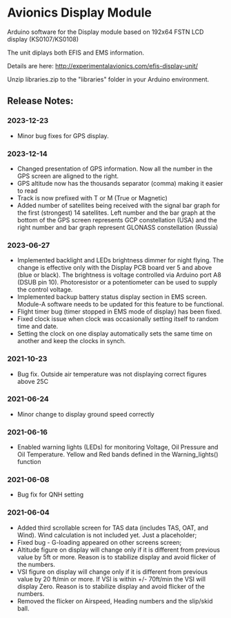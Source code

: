 # Avionics Display Module

Arduino software for the Display module based on 192x64 FSTN LCD display (KS0107/KS0108)

The unit diplays both EFIS and EMS information.

Details are here: http://experimentalavionics.com/efis-display-unit/
 
Unzip libraries.zip to the "libraries" folder in your Arduino environment.

## Release Notes: ##

### 2023-12-23 ###
* Minor bug fixes for GPS display.

### 2023-12-14 ###
* Changed presentation of GPS information. Now all the number in the GPS screen are aligned to the right.
* GPS altitude now has the thousands separator (comma) making it easier to read
* Track is now prefixed with T or M (True or Magnetic)
* Added number of satellites being received with the signal bar graph for the first (strongest) 14 satellites. Left number and the bar graph at the bottom of the GPS screen represents GCP constellation (USA) and the right number and bar graph represent GLONASS constellation (Russia)

### 2023-06-27 ###
* Implemented backlight and LEDs brightness dimmer for night flying. The change is effective only with the Display PCB board ver 5 and above (blue or black). The brightness is voltage controlled via Arduino port A8 (DSUB pin 10). Photoresistor or a potentiometer can be used to supply the control voltage.
* Implemented backup battery status display section in EMS screen. Module-A software needs to be updated for this feature to be functional.
* Flight timer bug (timer stopped in EMS mode of display) has been fixed.
* Fixed clock issue when clock was occasionally setting itself to random time and date.
* Setting the clock on one display automatically sets the same time on another and keep the clocks in synch.

### 2021-10-23 ###
* Bug fix. Outside air temperature was not displaying correct figures above 25C

### 2021-06-24 ###
* Minor change to display ground speed correctly

### 2021-06-16 ###
* Enabled warning lights (LEDs) for monitoring Voltage, Oil Pressure and Oil Temperature. Yellow and Red bands defined in the Warning_lights() function

### 2021-06-08 ###
* Bug fix for QNH setting

### 2021-06-04 ###
* Added third scrollable screen for TAS data (includes TAS, OAT, and Wind). Wind calculation is not included yet. Just a placeholder;
* Fixed bug - G-loading appeared on other screens screen;
* Altitude figure on display will change only if it is different from previous value by 5ft or more. Reason is to stabilize display and avoid flicker of the numbers.
* VSI figure on display will change only if it is different from previous value by 20 ft/min or more. If VSI is within +/- 70ft/min the VSI will display Zero. Reason is to stabilize display and avoid flicker of the numbers.
* Removed the flicker on Airspeed, Heading numbers and the slip/skid ball.
